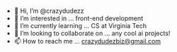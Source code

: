 - 👋 Hi, I’m @crazydudezz
- 👀 I’m interested in ... front-end development
- 🌱 I’m currently learning ... CS at Virginia Tech
- 💞️ I’m looking to collaborate on ... any cool ai projects!
- 📫 How to reach me ... crazydudezbiz@gmail.com

<!---
crazydudezz/crazydudezz is a ✨ special ✨ repository because its `README.md` (this file) appears on your GitHub profile.
You can click the Preview link to take a look at your changes.
--->
